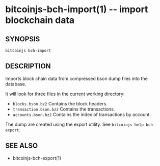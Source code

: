 bitcoinjs-bch-import(1) -- import blockchain data
=================================================

## SYNOPSIS

    bitcoinjs bch-import

## DESCRIPTION

Imports block chain data from compressed bson dump files into the
database.

It will look for three files in the current working directory:

 * `blocks.bson.bz2`
   Contains the block headers.
 * `transaction.bson.bz2`
   Contains the transactions.
 * `accounts.bson.bz2`
   Contains the index of transactions by account.

The dump are created using the export utility. See `bitcoinjs help
bch-export`.

## SEE ALSO

* bitcoinjs-bch-export(1)
